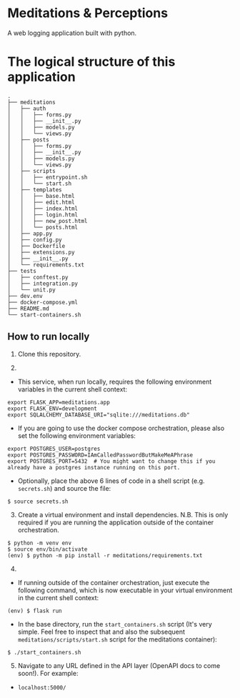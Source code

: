 # Meditations & Perceptions
A web logging application built with python.

# The logical structure of this application
```
.
├── meditations
│   ├── auth
│   │   ├── forms.py
│   │   ├── __init__.py
│   │   ├── models.py
│   │   └── views.py
│   ├── posts
│   │   ├── forms.py
│   │   ├── __init__.py
│   │   ├── models.py
│   │   └── views.py
│   ├── scripts
│   │   ├── entrypoint.sh
│   │   └── start.sh
│   ├── templates
│   │   ├── base.html
│   │   ├── edit.html
│   │   ├── index.html
│   │   ├── login.html
│   │   ├── new_post.html
│   │   └── posts.html
│   ├── app.py
│   ├── config.py
│   ├── Dockerfile
│   ├── extensions.py
│   ├── __init__.py
│   └── requirements.txt
├── tests
│   ├── conftest.py
│   ├── integration.py
│   └── unit.py
├── dev.env
├── docker-compose.yml
├── README.md
└── start-containers.sh
```

## How to run locally
1. Clone this repository.

2. 
-  This service, when run locally, requires the following environment variables in the current shell context:
```
export FLASK_APP=meditations.app
export FLASK_ENV=development
export SQLALCHEMY_DATABASE_URI="sqlite:///meditations.db"
```
-  If you are going to use the docker compose orchestration, please also set the following environment variables:
```
export POSTGRES_USER=postgres
export POSTGRES_PASSWORD=IAmCalledPasswordButMakeMeAPhrase
export POSTGRES_PORT=5432  # You might want to change this if you already have a postgres instance running on this port.
```
-  Optionally, place the above 6 lines of code in a shell script (e.g. `secrets.sh`) and source the file:
```
$ source secrets.sh
```

3. Create a virtual environment and install dependencies. N.B. This is only required if you are running the application outside of the container orchestration.
```
$ python -m venv env
$ source env/bin/activate
(env) $ python -m pip install -r meditations/requirements.txt
```

4.
-  If running outside of the container orchestration, just execute the following command, which is now executable in your virtual environment in the current shell context:
```
(env) $ flask run
```

-  In the base directory, run the `start_containers.sh` script (It's very simple. Feel free to inspect that and also the subsequent `meditations/scripts/start.sh` script for the meditations container):
```
$ ./start_containers.sh
```

5. Navigate to any URL defined in the API layer (OpenAPI docs to come soon!). For example:
 - `localhost:5000/`
